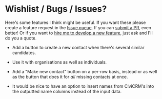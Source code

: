 # Wishlist / Bugs / Issues?

Here's some features I think might be useful. If you want these please create a
feature request in the [Issue
queue](https://github.com/artfulrobot/uk.artfulrobot.civicrm.importhelper/issues).
If you can [submit a PR](https://help.github.com/articles/about-pull-requests/),
even better! Or if you want to [hire me to develop a new
feature](https://artfulrobot.uk), just ask and I'll do you a quote.

- Add a button to create a new contact when there's several similar candidates.

- Use it with organisations as well as individuals.

- Add a "Make new contact" button on a per-row basis, instead or as well as the
  button that does it for *all* missing contacts at once.

- It would be nice to have an option to insert names from CiviCRM's into the
  outputted name columns instead of the input data.
